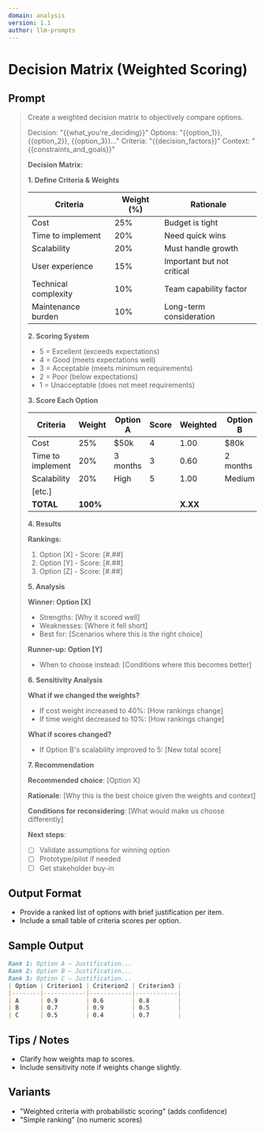 ```yaml
---
domain: analysis
version: 1.1
author: llm-prompts
---
```


# Decision Matrix (Weighted Scoring)

## Prompt
> Create a weighted decision matrix to objectively compare options.
>
> Decision: "{{what_you're_deciding}}"
> Options: "{{option_1}}, {{option_2}}, {{option_3}}..."
> Criteria: "{{decision_factors}}"
> Context: "{{constraints_and_goals}}"
>
> **Decision Matrix:**
>
> **1. Define Criteria & Weights**
>
> | Criteria | Weight (%) | Rationale |
> |----------|------------|-----------|
> | Cost | 25% | Budget is tight |
> | Time to implement | 20% | Need quick wins |
> | Scalability | 20% | Must handle growth |
> | User experience | 15% | Important but not critical |
> | Technical complexity | 10% | Team capability factor |
> | Maintenance burden | 10% | Long-term consideration |
> 
> **2. Scoring System**
> - 5 = Excellent (exceeds expectations)
> - 4 = Good (meets expectations well)
> - 3 = Acceptable (meets minimum requirements)
> - 2 = Poor (below expectations)
> - 1 = Unacceptable (does not meet requirements)
> 
> **3. Score Each Option**
> 
> | Criteria | Weight | Option A | Score | Weighted | Option B | Score | Weighted | Option C | Score | Weighted |
> |----------|--------|----------|-------|----------|----------|-------|----------|----------|-------|----------|
> | Cost | 25% | $50k | 4 | 1.00 | $80k | 2 | 0.50 | $65k | 3 | 0.75 |
> | Time to implement | 20% | 3 months | 3 | 0.60 | 2 months | 4 | 0.80 | 4 months | 2 | 0.40 |
> | Scalability | 20% | High | 5 | 1.00 | Medium | 3 | 0.60 | High | 4 | 0.80 |
> | [etc.] |  |  |  |  |  |  |  |  |  |  |
> | **TOTAL** | **100%** |  |  | **X.XX** |  |  | **Y.YY** |  |  | **Z.ZZ** |
> 
> **4. Results**
> 
> **Rankings:**
> 1. Option [X] - Score: [#.##]
> 2. Option [Y] - Score: [#.##]
> 3. Option [Z] - Score: [#.##]
> 
> **5. Analysis**
> 
> **Winner: Option [X]**
> - Strengths: [Why it scored well]
> - Weaknesses: [Where it fell short]
> - Best for: [Scenarios where this is the right choice]
> 
> **Runner-up: Option [Y]**
> - When to choose instead: [Conditions where this becomes better]
> 
> **6. Sensitivity Analysis**
> 
> **What if we changed the weights?**
> - If cost weight increased to 40%: [How rankings change]
> - If time weight decreased to 10%: [How rankings change]
> 
> **What if scores changed?**
> - If Option B's scalability improved to 5: [New total score]
> 
> **7. Recommendation**
> 
> **Recommended choice**: [Option X]
> 
> **Rationale**: [Why this is the best choice given the weights and context]
> 
> **Conditions for reconsidering**: [What would make us choose differently]
> 
> **Next steps**:
> - [ ] Validate assumptions for winning option
> - [ ] Prototype/pilot if needed
> - [ ] Get stakeholder buy-in
## Output Format
- Provide a ranked list of options with brief justification per item.
- Include a small table of criteria scores per option.
## Sample Output
```markdown
Rank 1: Option A — Justification...
Rank 2: Option B — Justification...
Rank 3: Option C — Justification...
| Option | Criterion1 | Criterion2 | Criterion3 |
|--------|------------|------------|------------|
| A      | 0.9        | 0.6        | 0.8        |
| B      | 0.7        | 0.9        | 0.5        |
| C      | 0.5        | 0.4        | 0.7        |
```
## Tips / Notes
- Clarify how weights map to scores.
- Include sensitivity note if weights change slightly.
## Variants
- "Weighted criteria with probabilistic scoring" (adds confidence)
- "Simple ranking" (no numeric scores)
